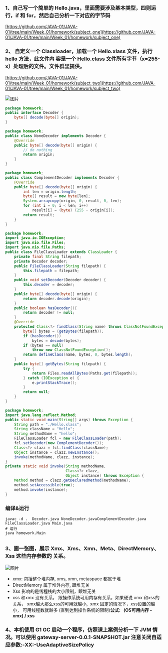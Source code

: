 ### 1、自己写一个简单的 Hello.java，里面需要涉及基本类型，四则运行，if 和 for，然后自己分析一下对应的字节码

[https://github.com/JAVA-01/JAVA-01/tree/main/Week_01/homework/subject_one](https://github.com/JAVA-01/JAVA-01/tree/main/Week_01/homework/subject_one)


### 2、 自定义一个 Classloader，加载一个 Hello.xlass 文件，执行 hello 方法，此文件内 容是一个 Hello.class 文件所有字节（x=255-x）处理后的文件。文件群里提供。

[https://github.com/JAVA-01/JAVA-01/tree/main/Week_01/homework/subject_two](https://github.com/JAVA-01/JAVA-01/tree/main/Week_01/homework/subject_two)

![图片](https://uploader.shimo.im/f/FjjFHjf2x1BG3zQC.png!thumbnail?fileGuid=jVJcRYRRkD3hgWvC)

```java
package homework;
public interface Decoder {
    byte[] decode(byte[] origin);
}
```
```java
package homework;
public class NoneDecoder implements Decoder {
    @Override
    public byte[] decode(byte[] origin) {
        // do nothing
        return origin;
    }
}
```
```java
package homework;
public class ComplementDecoder implements Decoder {
    @Override
    public byte[] decode(byte[] origin) {
        int len = origin.length;
        byte[] result = new byte[len];
        System.arraycopy(origin, 0, result, 0, len);
        for (int i = 0; i < len; i++)
            result[i] = (byte) (255 - origin[i]);
        return result;
    }
}
```
```java
package homework;
import java.io.IOException;
import java.nio.file.Files;
import java.nio.file.Paths;
public class FileClassLoader extends ClassLoader {
    private final String filepath;
    private Decoder decoder;
    public FileClassLoader(String filepath) {
        this.filepath = filepath;
    }
    public void setDecoder(Decoder decoder) {
        this.decoder = decoder;
    }
    public byte[] decode(byte[] origin) {
        return decoder.decode(origin);
    }
    public boolean hasDecoder(){
        return decoder != null;
    }
    @Override
    protected Class<?> findClass(String name) throws ClassNotFoundException {
        byte[] bytes = (getBytes(filepath));
        if (hasDecoder())
            bytes = decode(bytes);
        if (bytes == null)
            throw new ClassNotFoundException();
        return defineClass(name, bytes, 0, bytes.length);
    }
    public byte[] getBytes(String filepath) {
        try {
            return Files.readAllBytes(Paths.get(filepath));
        } catch (IOException e) {
            e.printStackTrace();
        }
        return null;
    }
}
```
```java
package homework;
import java.lang.reflect.Method;
public static void main(String[] args) throws Exception {
    String path = "./Hello.xlass";
    String className = "Hello";
    String methodName = "hello";
    FileClassLoader fcl = new FileClassLoader(path);
    fcl.setDecoder(new ComplementDecoder());
    Class<?> clazz = fcl.findClass(className);
    Object instance = clazz.newInstance();
    invoke(methodName, clazz, instance);
}
private static void invoke(String methodName,
                           Class<?> clazz,
                           Object instance) throws Exception {
    Method method = clazz.getDeclaredMethod(methodName);
    method.setAccessible(true);
    method.invoke(instance);
}
```
### 编译&运行

```plain
javac -d .  Decoder.java NoneDecoder.javaComplementDecoder.java FileClassLoader.java Main.java
# 运行
java homework.Main
```
## 

### 3、画一张图，展示 Xmx、Xms、Xmn、Meta、DirectMemory、Xss 这些内存参数的 关系。

![图片](https://uploader.shimo.im/f/fpzzHQ3wpqAVtN3b.png!thumbnail?fileGuid=jVJcRYRRkD3hgWvC)

* xmx:  包括整个堆内存,  xms, xmn, metaspace 都属于堆
* DirectMemory 属于堆外内存, 跟堆无关
* Xss 影响的是线程栈的大小限制，跟堆无关
* xss 和xmx 没有关系， 跟操作系统可用内存有关系，如果硬说 xmx 和xss的关系， xmx越大那么xss的可用就越小,  xmx 固定的情况下，xss设置的越小， 可用线程数就越多 (直到达到操作系统的限制)**公式:   (OS可用内存 -  xmx) / xss**
#### 
### 4、本机使用 G1 GC 启动一个程序，仿照课上案例分析一下 JVM 情况。可以使用 gateway-server-0.0.1-SNAPSHOT.jar 注意关闭自适应参数:-XX:-UseAdaptiveSizePolicy


